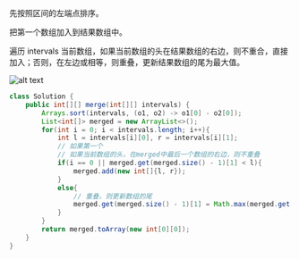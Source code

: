 先按照区间的左端点排序。

把第一个数组加入到结果数组中。

遍历 intervals 当前数组，如果当前数组的头在结果数组的右边，则不重合，直接加入；否则，在左边或相等，则重叠，更新结果数组的尾为最大值。

![alt text](https://cdn.jsdelivr.net/gh/sword4869/pic1@main/images202406132245428.png)

```java
class Solution {
    public int[][] merge(int[][] intervals) {
        Arrays.sort(intervals, (o1, o2) -> o1[0] - o2[0]);
        List<int[]> merged = new ArrayList<>();
        for(int i = 0; i < intervals.length; i++){
            int l = intervals[i][0], r = intervals[i][1];
            // 如果第一个
            // 如果当前数组的头，在merged中最后一个数组的右边，则不重叠
            if(i == 0 || merged.get(merged.size() - 1)[1] < l){
                merged.add(new int[]{l, r});
            }
            else{
                // 重叠，则更新数组的尾
                merged.get(merged.size() - 1)[1] = Math.max(merged.get(merged.size() - 1)[1], r);
            }
        }
        return merged.toArray(new int[0][0]);
    }
}
```